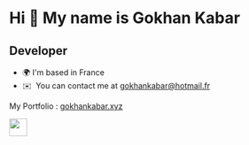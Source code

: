 Hi 👋 My name is Gokhan Kabar
=============================

Developer
---------

* 🌍 I'm based in France
* ✉️  You can contact me at [gokhankabar@hotmail.fr](mailto:gokhankabar@hotmail.fr)

My Portfolio : [gokhankabar.xyz](https://gokhankabar.xyz/)

<a href="https://www.linkedin.com/in/gokhan-kabar/" target="_blank" rel="noreferrer"><img src="https://raw.githubusercontent.com/danielcranney/readme-generator/main/public/icons/socials/linkedin.svg" width="32" height="32" /></a></p>
